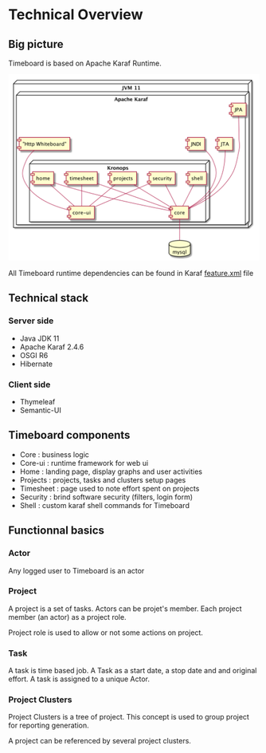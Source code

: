 # Technical Overview


## Big picture

Timeboard is based on Apache Karaf Runtime.

![alt text](images/deployment.png "Login form UI")

All Timeboard runtime dependencies can be found in Karaf [feature.xml](../features/src/main/feature/feature.xml) file


## Technical stack

### Server side

- Java JDK 11
- Apache Karaf 2.4.6
- OSGI R6
- Hibernate

### Client side 

- Thymeleaf
- Semantic-UI


## Timeboard components

- Core : business logic
- Core-ui : runtime framework for web ui
- Home : landing page, display graphs and user activities
- Projects : projects, tasks and clusters setup pages
- Timesheet : page used to note effort spent on projects
- Security : brind software security (filters, login form)
- Shell : custom karaf shell commands for Timeboard

## Functionnal basics

### Actor

Any logged user to Timeboard is an actor

### Project

A project is a set of tasks. Actors can be projet's member.
Each project member (an actor) as a project role.

Project role is used to allow or not some actions on project.

### Task

A task is time based job. A Task as a start date, a stop date and and original effort.
A task is assigned to a unique Actor.


### Project Clusters

Project Clusters is a tree of project. This concept is used to group project for reporting generation.

A project can be referenced by several project clusters.

